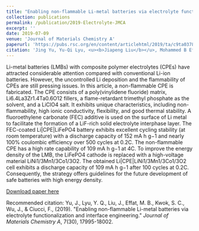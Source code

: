 ```yaml
---
title: "Enabling non-flammable Li-metal batteries via electrolyte functionalization and interface engineering"
collection: publications
permalink: /publication/2019-Electrolyte-JMCA
excerpt: ''
date: 2019-07-09
venue: 'Journal of Materials Chemistry A'
paperurl: 'https://pubs.rsc.org/en/content/articlehtml/2019/ta/c9ta03784e'
citation: 'Jing Yu, Yu-Qi Lyu, <u><b>Jiapeng Liu</b></u>, Mohammed B Effat, Stephen CT Kwok, Junxiong Wu, Francesco Ciucci*., (2019). &quot;Enabling non-flammable Li-metal batteries via electrolyte functionalization and interface engineering.&quot; <i>Journal of Materials Chemistry A</i>, 7(30), 17995-18002.'
---
```

Li-metal batteries (LMBs) with composite polymer electrolytes (CPEs) have attracted considerable attention compared with conventional Li-ion batteries. However, the uncontrolled Li deposition and the flammability of CPEs are still pressing issues. In this article, a non-flammable CPE is fabricated. The CPE consists of a poly(vinylidene fluoride) matrix, Li6.4La3Zr1.4Ta0.6O12 fillers, a flame-retardant trimethyl phosphate as the solvent, and a LiClO4 salt. It exhibits unique characteristics, including non-flammability, high ionic conductivity, flexibility, and good thermal stability. A fluoroethylene carbonate (FEC) additive is used on the surface of Li metal to facilitate the formation of a LiF-rich solid electrolyte interphase layer. The FEC-coated Li\|CPE\|LiFePO4 battery exhibits excellent cycling stability (at room temperature) with a discharge capacity of 152 mA h g−1 and nearly 100% coulombic efficiency over 500 cycles at 0.2C. The non-flammable CPE has a high rate capability of 109 mA h g−1 at 4C. To improve the energy density of the LMB, the LiFePO4 cathode is replaced with a high-voltage material LiNi1/3Mn1/3Co1/3O2. The obtained Li\|CPE\|LiNi1/3Mn1/3Co1/3O2 cell exhibits a discharge capacity of 109 mA h g−1 after 100 cycles at 0.2C. Consequently, the strategy offers guidelines for the future development of safe batteries with high energy density.

[Download paper here](http://jiapeng-liu.github.io/files/J-Yu_2019_Electrolyte_JMCA.pdf)

Recommended citation: Yu, J., Lyu, Y. Q., Liu, J., Effat, M. B., Kwok, S. C., Wu, J., & Ciucci, F., (2019). "Enabling non-flammable Li-metal batteries via electrolyte functionalization and interface engineering." <i>Journal of Materials Chemistry A</i>, 7(30), 17995-18002.
